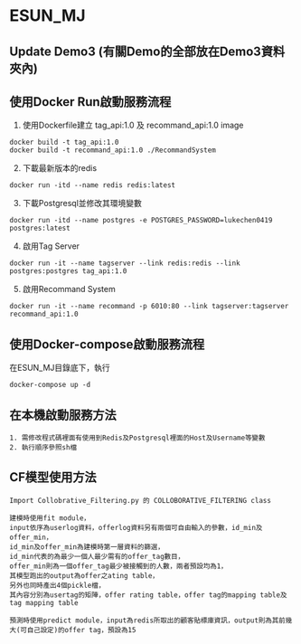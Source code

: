 # ESUN_MJ
## Update Demo3 (有關Demo的全部放在Demo3資料夾內)
## 使用Docker Run啟動服務流程
1. 使用Dockerfile建立 tag_api:1.0 及 recommand_api:1.0 image
```
docker build -t tag_api:1.0 
docker build -t recommand_api:1.0 ./RecommandSystem
```
2. 下載最新版本的redis
```
docker run -itd --name redis redis:latest
```
3. 下載Postgresql並修改其環境變數
```
docker run -itd --name postgres -e POSTGRES_PASSWORD=lukechen0419 postgres:latest
```
4. 啟用Tag Server
```
docker run -it --name tagserver --link redis:redis --link postgres:postgres tag_api:1.0
```
5. 啟用Recommand System
```
docker run -it --name recommand -p 6010:80 --link tagserver:tagserver recommand_api:1.0
```
## 使用Docker-compose啟動服務流程
在ESUN_MJ目錄底下，執行
```
docker-compose up -d
```

## 在本機啟動服務方法
```
1. 需修改程式碼裡面有使用到Redis及Postgresql裡面的Host及Username等變數
2. 執行順序參照sh檔
```

## CF模型使用方法
```
Import Collobrative_Filtering.py 的 COLLOBORATIVE_FILTERING class
```
```
建模時使用fit module，
input依序為userlog資料，offerlog資料另有兩個可自由輸入的參數，id_min及offer_min，
id_min及offer_min為建模時第一層資料的篩選，
id_min代表的為最少一個人最少需有的offer_tag數目，
offer_min則為一個offer_tag最少被接觸到的人數，兩者預設均為1，
其模型跑出的output為offer之ating table，
另外也同時產出4個pickle檔，
其內容分別為usertag的矩陣，offer rating table，offer tag的mapping table及tag mapping table
```
```
預測時使用predict module，input為redis所取出的顧客貼標庫資訊，output則為其前幾大(可自己設定)的offer tag，預設為15
```
